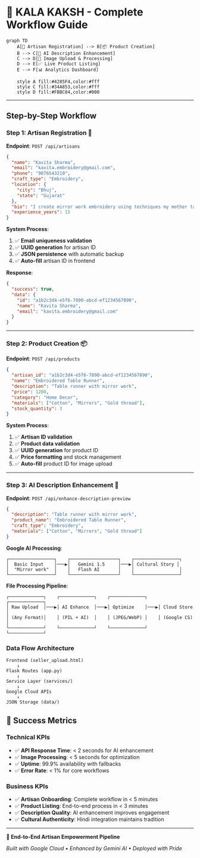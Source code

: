 # 🔄 KALA KAKSH - Complete Workflow Guide


```mermaid
graph TD
    A[👤 Artisan Registration] --> B[📦 Product Creation]
    B --> C[🤖 AI Description Enhancement]
    C --> D[📸 Image Upload & Processing]
    D --> E[✅ Live Product Listing]
    E --> F[📊 Analytics Dashboard]
    
    style A fill:#4285F4,color:#fff
    style C fill:#34A853,color:#fff
    style D fill:#FBBC04,color:#000
```

---

##  **Step-by-Step Workflow**

### **Step 1: Artisan Registration** 👤

**Endpoint**: `POST /api/artisans`

```json
{
  "name": "Kavita Sharma",
  "email": "kavita.embroidery@gmail.com",
  "phone": "9876543210",
  "craft_type": "Embroidery",
  "location": {
    "city": "Bhuj",
    "state": "Gujarat"
  },
  "bio": "I create mirror work embroidery using techniques my mother taught me.",
  "experience_years": 15
}
```

**System Process**:
1. ✅ **Email uniqueness validation**
2. ✅ **UUID generation** for artisan ID
3. ✅ **JSON persistence** with automatic backup
4. ✅ **Auto-fill** artisan ID in frontend

**Response**:
```json
{
  "success": true,
  "data": {
    "id": "a1b2c3d4-e5f6-7890-abcd-ef1234567890",
    "name": "Kavita Sharma",
    "email": "kavita.embroidery@gmail.com"
  }
}
```

---

### **Step 2: Product Creation** 📦

**Endpoint**: `POST /api/products`

```json
{
  "artisan_id": "a1b2c3d4-e5f6-7890-abcd-ef1234567890",
  "name": "Embroidered Table Runner",
  "description": "Table runner with mirror work",
  "price": 1200,
  "category": "Home Decor",
  "materials": ["Cotton", "Mirrors", "Gold thread"],
  "stock_quantity": 3
}
```

**System Process**:
1. ✅ **Artisan ID validation**
2. ✅ **Product data validation**
3. ✅ **UUID generation** for product ID
4. ✅ **Price formatting** and stock management
5. ✅ **Auto-fill** product ID for image upload

---

### **Step 3: AI Description Enhancement** 🤖

**Endpoint**: `POST /api/enhance-description-preview`

```json
{
  "description": "Table runner with mirror work",
  "product_name": "Embroidered Table Runner",
  "craft_type": "Embroidery",
  "materials": ["Cotton", "Mirrors", "Gold thread"]
}
```

**Google AI Processing**:
```
┌─────────────────┐    ┌──────────────────┐    ┌─────────────────┐
│  Basic Input    │───▶│   Gemini 1.5     │───▶│ Cultural Story │
│  "Mirror work"  │    │   Flash AI       │    │                 │
└─────────────────┘    └──────────────────┘    └─────────────────┘
```

**File Processing Pipeline**:
```
┌─────────────┐    ┌─────────────┐    ┌─────────────┐    ┌─────────────┐
│ Raw Upload  │───▶│ AI Enhance  │───▶│ Optimize    │───▶│ Cloud Store │
│ (Any Format)│    │ (PIL + AI)  │    │ (JPEG/WebP) │    │ (Google CS) │
└─────────────┘    └─────────────┘    └─────────────┘    └─────────────┘
```


### **Data Flow Architecture**
```
Frontend (seller_upload.html)
    ↓
Flask Routes (app.py)
    ↓
Service Layer (services/)
    ↓
Google Cloud APIs
    ↓
JSON Storage (data/)
```


## 🎯 **Success Metrics**

### **Technical KPIs**
- ✅ **API Response Time**: < 2 seconds for AI enhancement
- ✅ **Image Processing**: < 5 seconds for optimization
- ✅ **Uptime**: 99.9% availability with fallbacks
- ✅ **Error Rate**: < 1% for core workflows

### **Business KPIs**
- ✅ **Artisan Onboarding**: Complete workflow in < 5 minutes
- ✅ **Product Listing**: End-to-end process in < 3 minutes
- ✅ **Description Quality**: AI enhancement improves engagement
- ✅ **Cultural Authenticity**: Hindi integration maintains tradition

---

**🎨 End-to-End Artisan Empowerment Pipeline**

*Built with Google Cloud • Enhanced by Gemini AI • Deployed with Pride*

</div>